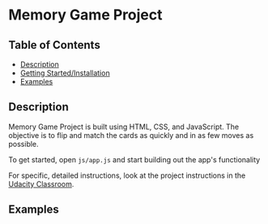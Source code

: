 # Memory Game Project

## Table of Contents

* [Description](#description)
* [Getting Started/Installation](#gettingstarted)
* [Examples](#examples)

## Description

Memory Game Project is built using HTML, CSS, and JavaScript. The objective is to flip
and match the cards as quickly and in as few moves as possible.

To get started, open `js/app.js` and start building out the app's functionality

For specific, detailed instructions, look at the project instructions in the [Udacity Classroom](https://classroom.udacity.com/me).

## Examples
